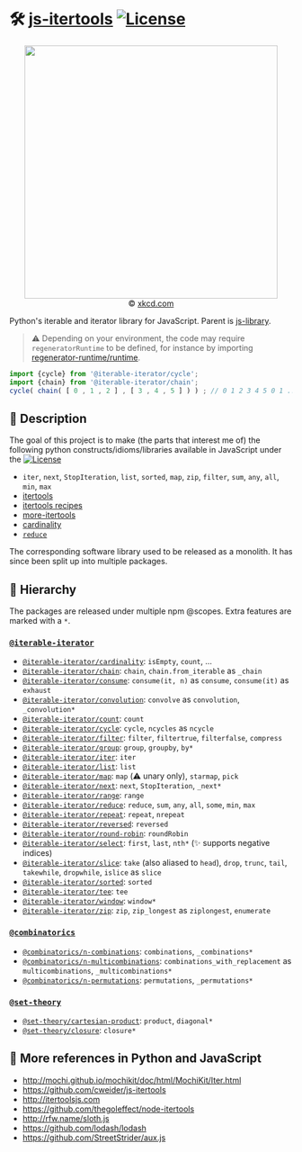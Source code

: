 :hammer_and_wrench:
[js-itertools](https://make-github-pseudonymous-again.github.io/js-itertools)
[![License](https://img.shields.io/github/license/make-github-pseudonymous-again/js-itertools.svg)](https://raw.githubusercontent.com/make-github-pseudonymous-again/js-itertools/main/LICENSE)
==

<p align="center">
<a href="https://xkcd.com/353">
<img src="https://imgs.xkcd.com/comics/python.png" width="450">
</a><br/>
© <a href="https://xkcd.com">xkcd.com</a>
</p>

Python's iterable and iterator library for JavaScript.
Parent is [js-library](https://github.com/make-github-pseudonymous-again/js-library).

> :warning: Depending on your environment, the code may require
> `regeneratorRuntime` to be defined, for instance by importing
> [regenerator-runtime/runtime](https://www.npmjs.com/package/regenerator-runtime).

```js
import {cycle} from '@iterable-iterator/cycle';
import {chain} from '@iterable-iterator/chain';
cycle( chain( [ 0 , 1 , 2 ] , [ 3 , 4 , 5 ] ) ) ; // 0 1 2 3 4 5 0 1 ...
```

## :newspaper: Description

The goal of this project is to make (the parts that interest me of)
the following python constructs/idioms/libraries available in JavaScript under the
[![License](https://img.shields.io/github/license/make-github-pseudonymous-again/js-itertools.svg)](https://raw.githubusercontent.com/make-github-pseudonymous-again/js-itertools/main/LICENSE)
  - `iter`, `next`, `StopIteration`, `list`, `sorted`, `map`, `zip`, `filter`, `sum`, `any`, `all`, `min`, `max`
  - [itertools](https://docs.python.org/3/library/itertools.html)
  - [itertools recipes](https://docs.python.org/3/library/itertools.html#itertools-recipes)
  - [more-itertools](https://pypi.org/project/more-itertools)
  - [cardinality](https://github.com/wbolster/cardinality)
  - [`reduce`](https://docs.python.org/3/library/functools.html?highlight=reduce#functools.reduce)

The corresponding software library used to be released as a monolith.
It has since been split up into multiple packages.

## :deciduous_tree: Hierarchy

The packages are released under multiple npm @scopes.
Extra features are marked with a `*`.

### [`@iterable-iterator`](https://github.com/iterable-iterator)

  - [`@iterable-iterator/cardinality`](https://github.com/iterable-iterator/cardinality):
    `isEmpty`, `count`, ...
  - [`@iterable-iterator/chain`](https://github.com/iterable-iterator/chain):
    `chain`, `chain.from_iterable` as `_chain`
  - [`@iterable-iterator/consume`](https://github.com/iterable-iterator/consume):
    `consume(it, n)` as `consume`, `consume(it)` as `exhaust`
  - [`@iterable-iterator/convolution`](https://github.com/iterable-iterator/convolution):
    `convolve` as `convolution`, `_convolution*`
  - [`@iterable-iterator/count`](https://github.com/iterable-iterator/count):
    `count`
  - [`@iterable-iterator/cycle`](https://github.com/iterable-iterator/cycle):
    `cycle`, `ncycles` as `ncycle`
  - [`@iterable-iterator/filter`](https://github.com/iterable-iterator/filter):
    `filter`, `filtertrue`, `filterfalse`, `compress`
  - [`@iterable-iterator/group`](https://github.com/iterable-iterator/group):
    `group`, `groupby`, `by*`
  - [`@iterable-iterator/iter`](https://github.com/iterable-iterator/iter):
    `iter`
  - [`@iterable-iterator/list`](https://github.com/iterable-iterator/list):
    `list`
  - [`@iterable-iterator/map`](https://github.com/iterable-iterator/map):
    `map` (:warning: unary only), `starmap`, `pick`
  - [`@iterable-iterator/next`](https://github.com/iterable-iterator/next):
    `next`, `StopIteration`, `_next*`
  - [`@iterable-iterator/range`](https://github.com/iterable-iterator/range):
    `range`
  - [`@iterable-iterator/reduce`](https://github.com/iterable-iterator/reduce):
    `reduce`, `sum`, `any`, `all`, `some`, `min`, `max`
  - [`@iterable-iterator/repeat`](https://github.com/iterable-iterator/repeat):
    `repeat`, `nrepeat`
  - [`@iterable-iterator/reversed`](https://github.com/iterable-iterator/reversed):
    `reversed`
  - [`@iterable-iterator/round-robin`](https://github.com/iterable-iterator/round-robin):
    `roundRobin`
  - [`@iterable-iterator/select`](https://github.com/iterable-iterator/select):
    `first`, `last`, `nth*` (:sparkles: supports negative indices)
  - [`@iterable-iterator/slice`](https://github.com/iterable-iterator/slice):
    `take` (also aliased to `head`), `drop`, `trunc`, `tail`, `takewhile`, `dropwhile`, `islice` as `slice`
  - [`@iterable-iterator/sorted`](https://github.com/iterable-iterator/sorted):
    `sorted`
  - [`@iterable-iterator/tee`](https://github.com/iterable-iterator/tee):
    `tee`
  - [`@iterable-iterator/window`](https://github.com/iterable-iterator/window):
    `window*`
  - [`@iterable-iterator/zip`](https://github.com/iterable-iterator/zip):
    `zip`, `zip_longest` as `ziplongest`, `enumerate`

### [`@combinatorics`](https://github.com/computational-combinatorics)
  - [`@combinatorics/n-combinations`](https://github.com/computational-combinatorics/n-combinations): `combinations`, `_combinations*`
  - [`@combinatorics/n-multicombinations`](https://github.com/computational-combinatorics/n-multicombinations): `combinations_with_replacement` as `multicombinations`, `_multicombinations*`
  - [`@combinatorics/n-permutations`](https://github.com/computational-combinatorics/n-permutations): `permutations`, `_permutations*`

### [`@set-theory`](https://github.com/set-theory)

  - [`@set-theory/cartesian-product`](https://github.com/set-theory/cartesian-product): `product`, `diagonal*`
  - [`@set-theory/closure`](https://github.com/set-theory/closure): `closure*`



## :link: More references in Python and JavaScript

  - http://mochi.github.io/mochikit/doc/html/MochiKit/Iter.html
  - https://github.com/cweider/js-itertools
  - http://itertoolsjs.com
  - https://github.com/thegoleffect/node-itertools
  - http://rfw.name/sloth.js
  - https://github.com/lodash/lodash
  - https://github.com/StreetStrider/aux.js
